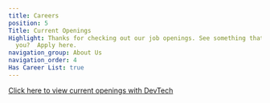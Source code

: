 ```yaml
---
title: Careers
position: 5
Title: Current Openings
Highlight: Thanks for checking out our job openings. See something that interests
  you?  Apply here.
navigation_group: About Us
navigation_order: 4
Has Career List: true
---
```


[Click here to view current openings with DevTech](https://jobs.talent.dynamics.com/jobs/devtechsys.com/2)